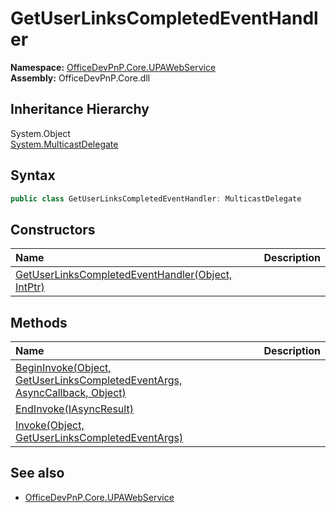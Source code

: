 # GetUserLinksCompletedEventHandler
  

**Namespace:** [OfficeDevPnP.Core.UPAWebService](OfficeDevPnP.Core.UPAWebService.md)  
**Assembly:** OfficeDevPnP.Core.dll  
## Inheritance Hierarchy
System.Object  
  [System.MulticastDelegate](System.MulticastDelegate.md) 
## Syntax
```C#
public class GetUserLinksCompletedEventHandler: MulticastDelegate
```
## Constructors
|**Name**|**Description**|
|:-----|:-----|
| [GetUserLinksCompletedEventHandler(Object, IntPtr)](OfficeDevPnP.Core.UPAWebService.GetUserLinksCompletedEventHandler.ctor1.md) | 
## Methods
|**Name**|**Description**|
|:-----|:-----|
| [BeginInvoke(Object, GetUserLinksCompletedEventArgs, AsyncCallback, Object)](OfficeDevPnP.Core.UPAWebService.GetUserLinksCompletedEventHandler.b2fc16d0.md) | 
| [EndInvoke(IAsyncResult)](OfficeDevPnP.Core.UPAWebService.GetUserLinksCompletedEventHandler.c9867657.md) | 
| [Invoke(Object, GetUserLinksCompletedEventArgs)](OfficeDevPnP.Core.UPAWebService.GetUserLinksCompletedEventHandler.c71e9d7a.md) | 
## See also
- [OfficeDevPnP.Core.UPAWebService](OfficeDevPnP.Core.UPAWebService.md)
